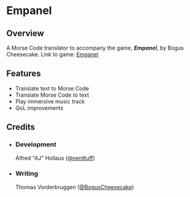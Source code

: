 # Empanel
## Overview
A Morse Code translator to accompany the game, ***Empanel***, by Bogus Cheesecake.
Link to game: [Empanel](https://www.boguscheesecake.com/empanel "Empanel | Bogus Cheesecake")

## Features
- Translate text to Morse Code
- Translate Morse Code to text
- Play immersive music track
- QoL improvements

## Credits
- ### Development
    Alfred "AJ" Hollaus ([@nerdtuff](https://github.com/nerdtuff "@nerdtuff"))
- ### Writing
    Thomas Vorderbruggen ([@BogusCheesecake](https://twitter.com/BogusCheesecake "@BogusCheesecake"))